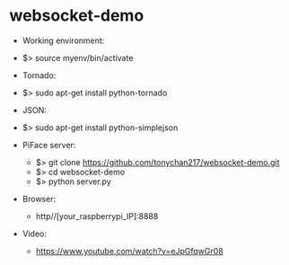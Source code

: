 websocket-demo
==============================
-  Working environment:
  * $> source myenv/bin/activate
-  Tornado:
  * $> sudo apt-get install python-tornado 
-  JSON:
  * $> sudo apt-get install python-simplejson

- PiFace server:
  * $> git clone https://github.com/tonychan217/websocket-demo.git
  * $> cd websocket-demo
  * $> python server.py

- Browser: 
  * http//[your_raspberrypi_IP]:8888

- Video:
  * https://www.youtube.com/watch?v=eJpGfqwGr08

